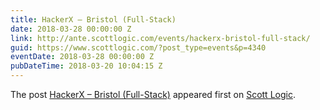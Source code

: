 ```yaml
---
title: HackerX – Bristol (Full-Stack)
date: 2018-03-28 00:00:00 Z
link: http://ante.scottlogic.com/events/hackerx-bristol-full-stack/
guid: https://www.scottlogic.com/?post_type=events&p=4340
eventDate: 2018-03-28 00:00:00 Z
pubDateTime: 2018-03-20 10:04:15 Z
---
```


<p>The post <a rel="nofollow" href="http://ante.scottlogic.com/events/hackerx-bristol-full-stack/">HackerX &#8211; Bristol (Full-Stack)</a> appeared first on <a rel="nofollow" href="http://ante.scottlogic.com">Scott Logic</a>.</p>